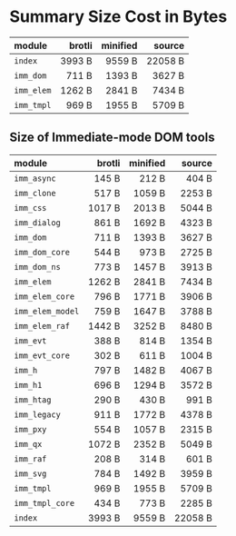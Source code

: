 # Summary Size Cost in Bytes

| module           |   brotli | minified |   source |
|:-----------------|---------:|---------:|---------:|
| `index`          |   3993 B |   9559 B |  22058 B |
| `imm_dom`        |    711 B |   1393 B |   3627 B |
| `imm_elem`       |   1262 B |   2841 B |   7434 B |
| `imm_tmpl`       |    969 B |   1955 B |   5709 B |


## Size of Immediate-mode DOM tools

| module           |   brotli | minified |   source |
|:-----------------|---------:|---------:|---------:|
| `imm_async`      |    145 B |    212 B |    404 B |
| `imm_clone`      |    517 B |   1059 B |   2253 B |
| `imm_css`        |   1017 B |   2013 B |   5044 B |
| `imm_dialog`     |    861 B |   1692 B |   4323 B |
| `imm_dom`        |    711 B |   1393 B |   3627 B |
| `imm_dom_core`   |    544 B |    973 B |   2725 B |
| `imm_dom_ns`     |    773 B |   1457 B |   3913 B |
| `imm_elem`       |   1262 B |   2841 B |   7434 B |
| `imm_elem_core`  |    796 B |   1771 B |   3906 B |
| `imm_elem_model` |    759 B |   1647 B |   3788 B |
| `imm_elem_raf`   |   1442 B |   3252 B |   8480 B |
| `imm_evt`        |    388 B |    814 B |   1354 B |
| `imm_evt_core`   |    302 B |    611 B |   1004 B |
| `imm_h`          |    797 B |   1482 B |   4067 B |
| `imm_h1`         |    696 B |   1294 B |   3572 B |
| `imm_htag`       |    290 B |    430 B |    991 B |
| `imm_legacy`     |    911 B |   1772 B |   4378 B |
| `imm_pxy`        |    554 B |   1057 B |   2315 B |
| `imm_qx`         |   1072 B |   2352 B |   5049 B |
| `imm_raf`        |    208 B |    314 B |    601 B |
| `imm_svg`        |    784 B |   1492 B |   3959 B |
| `imm_tmpl`       |    969 B |   1955 B |   5709 B |
| `imm_tmpl_core`  |    434 B |    773 B |   2285 B |
| `index`          |   3993 B |   9559 B |  22058 B |

